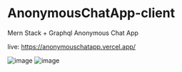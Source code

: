 # AnonymousChatApp-client
 Mern Stack + Graphql Anonymous Chat App
 
 live: https://anonymouschatapp.vercel.app/

 ![image](https://github.com/ramazanncelik/AnonymousChatApp-client/assets/73830412/54b825a6-cdf8-4770-9758-c97967beb4f9)
![image](https://github.com/ramazanncelik/AnonymousChatApp-client/assets/73830412/07996e68-7109-4220-9bb4-d81e4c7d91f1)

